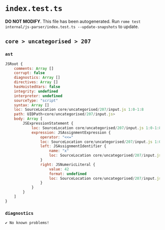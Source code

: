 # `index.test.ts`

**DO NOT MODIFY**. This file has been autogenerated. Run `rome test internal/js-parser/index.test.ts --update-snapshots` to update.

## `core > uncategorised > 207`

### `ast`

```javascript
JSRoot {
	comments: Array []
	corrupt: false
	diagnostics: Array []
	directives: Array []
	hasHoistedVars: false
	integrity: undefined
	interpreter: undefined
	sourceType: "script"
	syntax: Array []
	loc: SourceLocation core/uncategorised/207/input.js 1:0-1:8
	path: UIDPath<core/uncategorised/207/input.js>
	body: Array [
		JSExpressionStatement {
			loc: SourceLocation core/uncategorised/207/input.js 1:0-1:8
			expression: JSAssignmentExpression {
				operator: "<<="
				loc: SourceLocation core/uncategorised/207/input.js 1:0-1:8
				left: JSAssignmentIdentifier {
					name: "x"
					loc: SourceLocation core/uncategorised/207/input.js 1:0-1:1 (x)
				}
				right: JSNumericLiteral {
					value: 42
					format: undefined
					loc: SourceLocation core/uncategorised/207/input.js 1:6-1:8
				}
			}
		}
	]
}
```

### `diagnostics`

```
✔ No known problems!

```
